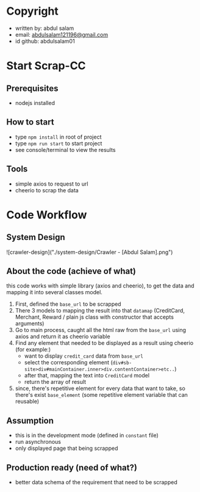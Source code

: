 # Copyright
- written by: abdul salam
- email: abdulsalam121196@gmail.com
- id github: abdulsalam01

# Start Scrap-CC
## Prerequisites
- nodejs installed

## How to start
- type `npm install` in root of project
- type `npm run start` to start project
- see console/terminal to view the results

## Tools
- simple axios to request to url
- cheerio to scrap the data

# Code Workflow
## System Design
![crawler-design]("./system-design/Crawler - [Abdul Salam].png")

## About the code (achieve of what)
this code works with simple library (axios and cheerio), to get the data and mapping it into several classes model.
1. First, defined the ```base_url``` to be scrapped
2. There 3 models to mapping the result into that `datamap` (CreditCard, Merchant, Reward / plain js class with constructor that accepts arguments)
3. Go to main process, caught all the html raw from the `base_url` using axios and return it as cheerio variable
4. Find any element that needed to be displayed as a result using cheerio (for example:)
    - want to display `credit_card` data from `base_url`
    - select the corresponding element (`div#sb-site>div#mainContainer.inner>div.contentContainer>etc..`)
    - after that, mapping the text into `CreditCard` model
    - return the array of result
5. since, there's repetitive element for every data that want to take, so there's exist `base_element` (some repetitive element variable that can reusable)

## Assumption
- this is in the development mode (defined in `constant` file)
- run asynchronous
- only displayed page that being scrapped

## Production ready (need of what?)
- better data schema of the requirement that need to be scrapped